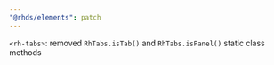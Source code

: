 ```yaml
---
"@rhds/elements": patch
---
```


`<rh-tabs>`: removed `RhTabs.isTab()` and `RhTabs.isPanel()` static class methods
